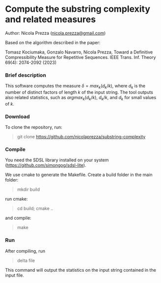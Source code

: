 Compute the substring complexity and related measures
===============
Author: Nicola Prezza (nicola.prezza@gmail.com)

Based on the algorithm described in the paper:

Tomasz Kociumaka, Gonzalo Navarro, Nicola Prezza, Toward a Definitive Compressibility Measure for Repetitive Sequences. IEEE Trans. Inf. Theory 69(4): 2074-2092 (2023)

### Brief description

This software computes the measure $\delta = max_k (d_k/k)$, where $d_k$ is the number of distinct factors of length $k$ of the input string. The tool outputs also related statistics, such as $argmax_k (d_k/k)$, $d_k/k$, and $d_k$ for small values of $k$.

### Download

To clone the repository, run:

> git clone https://github.com/nicolaprezza/substring-complexity

### Compile

You need the SDSL library installed on your system (https://github.com/simongog/sdsl-lite).

We use cmake to generate the Makefile. Create a build folder in the main folder:

> mkdir build

run cmake:

> cd build; cmake ..

and compile:

> make

### Run

After compiling, run 

>  delta file

This command will output the statistics on the input string contained in the input file.